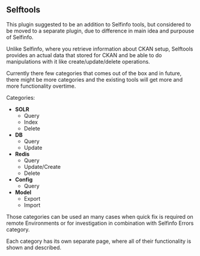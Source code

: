 ## Selftools

This plugin suggested to be an addition to Selfinfo tools, but considered to be moved to a separate plugin, due to difference in main idea and purpouse of Selfinfo.

Unlike Selfinfo, where you retrieve information about CKAN setup, Selftools provides an actual data that stored for CKAN and be able to do manipulations with it like create/update/delete operations.

Currently there few categories that comes out of the box and in future, there might be more categories and the existing tools will get more and more functionality overtime.

Categories:

* **SOLR**
    - Query
    - Index
    - Delete
* **DB**
    - Query
    - Update
* **Redis**
    - Query
    - Update/Create
    - Delete
* **Config**
    - Query
* **Model**
    - Export
    - Import

Those categories can be used an many cases when quick fix is required on remote Environments or for investigation in combination with Selfinfo Errors category.

Each category has its own separate page, where all of their functionality is shown and described.
